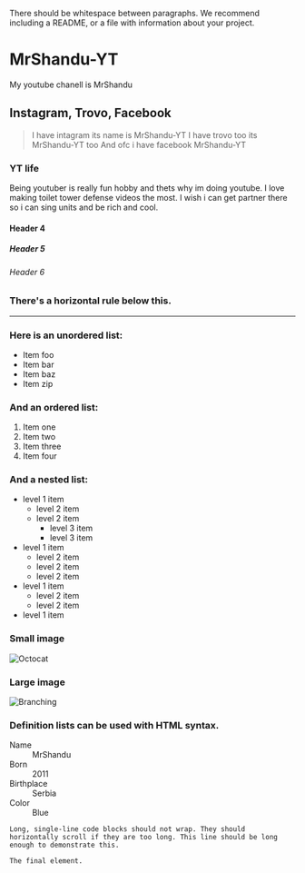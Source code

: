 
There should be whitespace between paragraphs. We recommend including a README, or a file with information about your project.

# MrShandu-YT

My youtube chanell is MrShandu 

## Instagram, Trovo, Facebook

> I have intagram its name is MrShandu-YT 
> I have trovo too its MrShandu-YT too
> And ofc i have facebook MrShandu-YT

### YT life
Being youtuber is really fun hobby and thets why im doing youtube. I love making toilet tower defense videos the most. I wish i can get partner there so i can sing units and be rich and cool.
#### Header 4

##### Header 5


###### Header 6

### There's a horizontal rule below this.

* * *

### Here is an unordered list:

*   Item foo
*   Item bar
*   Item baz
*   Item zip

### And an ordered list:

1.  Item one
1.  Item two
1.  Item three
1.  Item four

### And a nested list:

- level 1 item
  - level 2 item
  - level 2 item
    - level 3 item
    - level 3 item
- level 1 item
  - level 2 item
  - level 2 item
  - level 2 item
- level 1 item
  - level 2 item
  - level 2 item
- level 1 item

### Small image

![Octocat](https://github.githubassets.com/images/icons/emoji/octocat.png)

### Large image

![Branching](https://guides.github.com/activities/hello-world/branching.png)


### Definition lists can be used with HTML syntax.

<dl>
<dt>Name</dt>
<dd>MrShandu</dd>
<dt>Born</dt>
<dd>2011</dd>
<dt>Birthplace</dt>
<dd>Serbia</dd>
<dt>Color</dt>
<dd>Blue</dd>
</dl>

```
Long, single-line code blocks should not wrap. They should horizontally scroll if they are too long. This line should be long enough to demonstrate this.
```

```
The final element.
```
